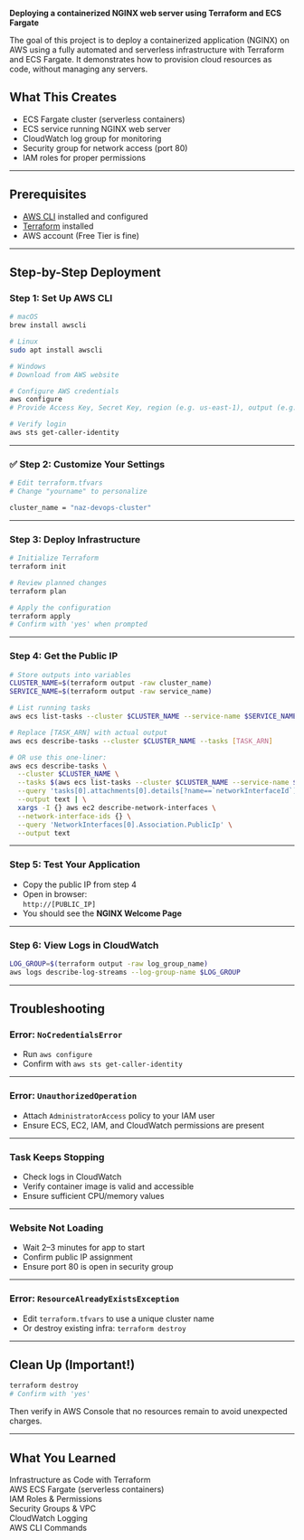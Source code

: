 
**Deploying a containerized NGINX web server using Terraform and ECS Fargate**


The goal of this project is to deploy a containerized application (NGINX) on AWS using a fully automated and serverless infrastructure with Terraform and ECS Fargate.
It demonstrates how to provision cloud resources as code, without managing any servers.

## What This Creates

- ECS Fargate cluster (serverless containers)
- ECS service running NGINX web server
- CloudWatch log group for monitoring
- Security group for network access (port 80)
- IAM roles for proper permissions

---

## Prerequisites

- [AWS CLI](https://aws.amazon.com/cli/) installed and configured  
- [Terraform](https://www.terraform.io/downloads.html) installed  
- AWS account (Free Tier is fine)

---

##  Step-by-Step Deployment

### Step 1: Set Up AWS CLI

```bash
# macOS
brew install awscli

# Linux
sudo apt install awscli

# Windows
# Download from AWS website

# Configure AWS credentials
aws configure
# Provide Access Key, Secret Key, region (e.g. us-east-1), output (e.g. json)

# Verify login
aws sts get-caller-identity
```

---

### ✅ Step 2: Customize Your Settings

```bash
# Edit terraform.tfvars
# Change "yourname" to personalize

cluster_name = "naz-devops-cluster"
```

---

###  Step 3: Deploy Infrastructure

```bash
# Initialize Terraform
terraform init

# Review planned changes
terraform plan

# Apply the configuration
terraform apply
# Confirm with 'yes' when prompted
```

---

###  Step 4: Get the Public IP

```bash
# Store outputs into variables
CLUSTER_NAME=$(terraform output -raw cluster_name)
SERVICE_NAME=$(terraform output -raw service_name)

# List running tasks
aws ecs list-tasks --cluster $CLUSTER_NAME --service-name $SERVICE_NAME

# Replace [TASK_ARN] with actual output
aws ecs describe-tasks --cluster $CLUSTER_NAME --tasks [TASK_ARN]

# OR use this one-liner:
aws ecs describe-tasks \
  --cluster $CLUSTER_NAME \
  --tasks $(aws ecs list-tasks --cluster $CLUSTER_NAME --service-name $SERVICE_NAME --query 'taskArns[0]' --output text) \
  --query 'tasks[0].attachments[0].details[?name==`networkInterfaceId`].value' \
  --output text | \
  xargs -I {} aws ec2 describe-network-interfaces \
  --network-interface-ids {} \
  --query 'NetworkInterfaces[0].Association.PublicIp' \
  --output text
```

---

###  Step 5: Test Your Application

- Copy the public IP from step 4  
- Open in browser:  
  `http://[PUBLIC_IP]`  
- You should see the **NGINX Welcome Page**

---

###  Step 6: View Logs in CloudWatch

```bash
LOG_GROUP=$(terraform output -raw log_group_name)
aws logs describe-log-streams --log-group-name $LOG_GROUP
```

---

## Troubleshooting

### Error: `NoCredentialsError`

- Run `aws configure`
- Confirm with `aws sts get-caller-identity`

---

### Error: `UnauthorizedOperation`

- Attach `AdministratorAccess` policy to your IAM user
- Ensure ECS, EC2, IAM, and CloudWatch permissions are present

---

### Task Keeps Stopping

- Check logs in CloudWatch
- Verify container image is valid and accessible
- Ensure sufficient CPU/memory values

---

### Website Not Loading

- Wait 2–3 minutes for app to start
- Confirm public IP assignment
- Ensure port 80 is open in security group

---

### Error: `ResourceAlreadyExistsException`

- Edit `terraform.tfvars` to use a unique cluster name
- Or destroy existing infra: `terraform destroy`

---

##  Clean Up (Important!)

```bash
terraform destroy
# Confirm with 'yes'
```

Then verify in AWS Console that no resources remain to avoid unexpected charges.

---

##  What You Learned

 Infrastructure as Code with Terraform  
 AWS ECS Fargate (serverless containers)  
 IAM Roles & Permissions  
 Security Groups & VPC  
 CloudWatch Logging  
 AWS CLI Commands


